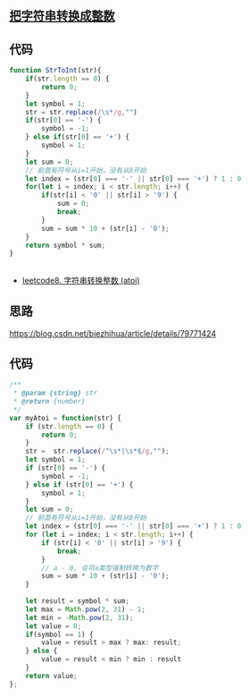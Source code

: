 ## [把字符串转换成整数](https://www.nowcoder.com/practice/1277c681251b4372bdef344468e4f26e?tpId=13&tqId=11202&tPage=3&rp=3&ru=%2Fta%2Fcoding-interviews&qru=%2Fta%2Fcoding-interviews%2Fquestion-ranking)

## 代码

```js
function StrToInt(str){
    if(str.length == 0) {
        return 0;
    }
    let symbol = 1;
    str = str.replace(/\s*/g,"")
    if(str[0] == '-') {
        symbol = -1;
    } else if(str[0] == '+') {
        symbol = 1;
    }
    let sum = 0;
    // 前面有符号从i=1开始，没有从0开始
    let index = (str[0] === '-' || str[0] === '+') ? 1 : 0
    for(let i = index; i < str.length; i++) {
        if(str[i] < '0' || str[i] > '9') {
            sum = 0;
            break;
        }
        sum = sum * 10 + (str[i] - '0');
    }
    return symbol * sum;
}
```

## 
- [leetcode8. 字符串转换整数 (atoi)](https://leetcode-cn.com/problems/string-to-integer-atoi/)

## 思路
https://blog.csdn.net/biezhihua/article/details/79771424

## 代码

```js
/**
 * @param {string} str
 * @return {number}
 */
var myAtoi = function(str) {
    if (str.length == 0) {
        return 0;
    }
    str =  str.replace(/^\s*|\s*$/g,"");
    let symbol = 1;
    if (str[0] == '-') {
        symbol = -1;
    } else if (str[0] == '+') {
        symbol = 1;
    }
    let sum = 0;
    // 前面有符号从i=1开始，没有从0开始
    let index = (str[0] === '-' || str[0] === '+') ? 1 : 0
    for (let i = index; i < str.length; i++) {
        if (str[i] < '0' || str[i] > '9') {
            break;
        }
        // a - 0, 会将a类型强制转换为数字
        sum = sum * 10 + (str[i] - '0');
    }
    
    let result = symbol * sum;
    let max = Math.pow(2, 31) - 1;
    let min = -Math.pow(2, 31);
    let value = 0;
    if(symbol == 1) {
        value = result > max ? max: result;
    } else {
        value = result < min ? min : result
    }
    return value;
};
```